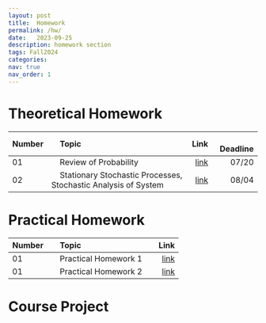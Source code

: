 ```yaml
---
layout: post
title:  Homework
permalink: /hw/
date:   2023-09-25
description: homework section
tags: Fall2024
categories:
nav: true
nav_order: 1
---
```

# Theoretical Homework

| Number | &nbsp; &nbsp; Topic                                                        | Link                                                                                     |  &nbsp; &nbsp; Deadline
| :---- | :--------------------------------------------------------------------- | -----------------------------------------------------------------------------------------------------: | ----------: |
| 01   | &nbsp; &nbsp; Review of Probability &nbsp; &nbsp; | <a href='/assets/Fall2024/HWs/Stoch_HW1_Fall2024.pdf'>link</a> |  &nbsp; &nbsp; 07/20 |
| 02   | &nbsp; &nbsp; Stationary Stochastic Processes, Stochastic Analysis of System &nbsp; &nbsp; | <a href='/assets/Fall2024/HWs/Stoch_HW2_Fall2024.pdf'>link</a> |  &nbsp; &nbsp; 08/04 |




# Practical Homework

| Number | &nbsp; &nbsp; Topic                                                        | Link |
| :---- | :--------------------------------------------------------------------- | -----------------------------------------------------------------------------------------------------: |
| 01   | &nbsp; &nbsp; Practical Homework 1 &nbsp; &nbsp; | <a href='/assets/Fall2024/zip/PHW1_SP_2023.zip'>link</a> |
| 01   | &nbsp; &nbsp; Practical Homework 2 &nbsp; &nbsp; | <a href='/assets/Fall2024/pdf/PHW2_SP_2023.pdf'>link</a> |



# Course Project

<!-- | Number | &nbsp; &nbsp; Topic                                                        | Link                                                                                     |  &nbsp; &nbsp; Deadline
| :---- | :--------------------------------------------------------------------- | -----------------------------------------------------------------------------------------------------: | ----------: |
| 01   | &nbsp; &nbsp; Project &nbsp; &nbsp; | <a href='/assets/Fall2024/zip/Project_SP_2023.zip'>link</a> |  &nbsp; &nbsp; 11/05 | -->

